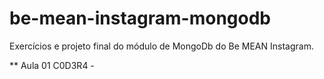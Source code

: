 # be-mean-instagram-mongodb
Exercícios e projeto final do módulo de MongoDb do Be MEAN Instagram.

** Aula 01  C0D3R4 - 


